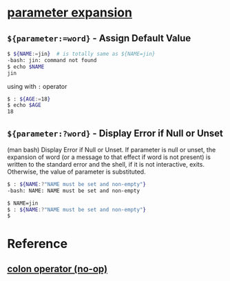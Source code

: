 # [parameter expansion](https://www.gnu.org/software/bash/manual/bashref.html#Shell-Parameter-Expansion)


## `${parameter:=word}` - Assign Default Value
```bash
$ ${NAME:=jin}  # is totally same as ${NAME=jin}
-bash: jin: command not found
$ echo $NAME
jin
```

using with `:` operator
```bash
$ : ${AGE:=18}
$ echo $AGE
18
```


## `${parameter:?word}` - Display Error if Null or Unset

(man bash) Display Error if Null or Unset. If parameter is null or unset, the expansion of word (or a message to that effect if word is not present) is written to the standard error and the shell, if it is not interactive, exits. Otherwise, the value of parameter is substituted.

```bash
$ : ${NAME:?"NAME must be set and non-empty"}
-bash: NAME: NAME must be set and non-empty
```

```bash
$ NAME=jin
$ : ${NAME:?"NAME must be set and non-empty"}
$ 
```


# Reference

## [colon operator (no-op)](https://www.gnu.org/software/bash/manual/bashref.html#Bourne-Shell-Builtins)
